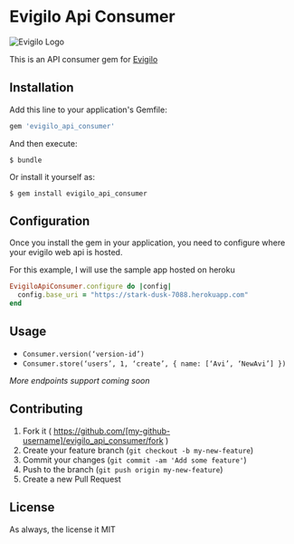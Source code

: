 # Evigilo Api Consumer

![Evigilo Logo](http://aviioblog.s3.amazonaws.com/screenshot-kensodevVC75M0a.jpg-2014-12-22-np7n4.png)


This is an API consumer gem for [Evigilo](https://github.com/gogobot/evigilo)


## Installation

Add this line to your application's Gemfile:

```ruby
gem 'evigilo_api_consumer'
```

And then execute:

    $ bundle

Or install it yourself as:

    $ gem install evigilo_api_consumer

## Configuration

Once you install the gem in your application, you need to configure where your evigilo web api is hosted.

For this example, I will use the sample app hosted on heroku

```ruby
EvigiloApiConsumer.configure do |config|
  config.base_uri = "https://stark-dusk-7088.herokuapp.com"
end
```

## Usage

* `Consumer.version(‘version-id’)`
* `Consumer.store(‘users’, 1, ‘create’, { name: [‘Avi’, ‘NewAvi’] })`

*More endpoints support coming soon*


## Contributing

1. Fork it ( https://github.com/[my-github-username]/evigilo_api_consumer/fork )
2. Create your feature branch (`git checkout -b my-new-feature`)
3. Commit your changes (`git commit -am 'Add some feature'`)
4. Push to the branch (`git push origin my-new-feature`)
5. Create a new Pull Request

## License

As always, the license it MIT